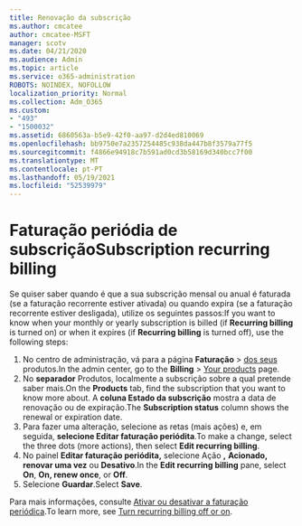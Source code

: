 ```yaml
---
title: Renovação da subscrição
ms.author: cmcatee
author: cmcatee-MSFT
manager: scotv
ms.date: 04/21/2020
ms.audience: Admin
ms.topic: article
ms.service: o365-administration
ROBOTS: NOINDEX, NOFOLLOW
localization_priority: Normal
ms.collection: Adm_O365
ms.custom:
- "493"
- "1500032"
ms.assetid: 6860563a-b5e9-42f0-aa97-d2d4ed810069
ms.openlocfilehash: bb9750e7a2357254485c938da447b8f3579a77f5
ms.sourcegitcommit: f4866e94918c7b591ad0cd3b58169d340bcc7f00
ms.translationtype: MT
ms.contentlocale: pt-PT
ms.lasthandoff: 05/19/2021
ms.locfileid: "52539979"
---
```

# <a name="subscription-recurring-billing"></a><span data-ttu-id="4f091-102">Faturação periódia de subscrição</span><span class="sxs-lookup"><span data-stu-id="4f091-102">Subscription recurring billing</span></span>

<span data-ttu-id="4f091-103">Se quiser saber quando é que a sua subscrição mensal  ou anual é faturada (se a  faturação recorrente estiver ativada) ou quando expira (se a faturação recorrente estiver desligada), utilize os seguintes passos:</span><span class="sxs-lookup"><span data-stu-id="4f091-103">If you want to know when your monthly or yearly subscription is billed (if **Recurring billing** is turned on) or when it expires (if **Recurring billing** is turned off), use the following steps:</span></span>
  
1. <span data-ttu-id="4f091-104">No centro de administração, vá para a página **Faturação** \> [dos seus](https://go.microsoft.com/fwlink/p/?linkid=842054) produtos.</span><span class="sxs-lookup"><span data-stu-id="4f091-104">In the admin center, go to the **Billing** \> [Your products](https://go.microsoft.com/fwlink/p/?linkid=842054) page.</span></span>
2. <span data-ttu-id="4f091-105">No **separador** Produtos, localmente a subscrição sobre a qual pretende saber mais.</span><span class="sxs-lookup"><span data-stu-id="4f091-105">On the **Products** tab, find the subscription that you want to know more about.</span></span> <span data-ttu-id="4f091-106">A **coluna Estado da subscrição** mostra a data de renovação ou de expiração.</span><span class="sxs-lookup"><span data-stu-id="4f091-106">The **Subscription status** column shows the renewal or expiration date.</span></span>
3. <span data-ttu-id="4f091-107">Para fazer uma alteração, selecione as retas (mais ações) e, em seguida, **selecione Editar faturação periódita**.</span><span class="sxs-lookup"><span data-stu-id="4f091-107">To make a change, select the three dots (more actions), then select **Edit recurring billing**.</span></span>
4. <span data-ttu-id="4f091-108">No painel **Editar faturação periódita,** selecione Ação **,** **Acionado, renovar uma vez** ou **Desativo**.</span><span class="sxs-lookup"><span data-stu-id="4f091-108">In the **Edit recurring billing** pane, select **On**, **On, renew once**, or **Off**.</span></span>
5. <span data-ttu-id="4f091-109">Selecione **Guardar**.</span><span class="sxs-lookup"><span data-stu-id="4f091-109">Select **Save**.</span></span>

<span data-ttu-id="4f091-110">Para mais informações, consulte [Ativar ou desativar a faturação periódica](/microsoft-365/commerce/subscriptions/renew-your-subscription).</span><span class="sxs-lookup"><span data-stu-id="4f091-110">To learn more, see [Turn recurring billing off or on](/microsoft-365/commerce/subscriptions/renew-your-subscription).</span></span>